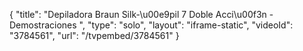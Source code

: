 {
    "title": "Depiladora Braun Silk-\u00e9pil 7 Doble Acci\u00f3n  - Demostraciones ",
    "type": "solo",
    "layout": "iframe-static",
    "videoId": "3784561",
    "url": "\/tvpembed\/3784561"
}